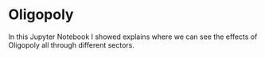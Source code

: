 # Oligopoly
In this Jupyter Notebook I showed explains where we can see the effects of Oligopoly all through different sectors.
